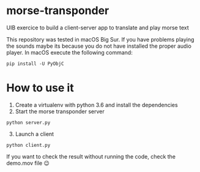 # morse-transponder
UIB exercice to build a client-server app to translate and play morse text

This repository was tested in macOS Big Sur. If you have problems playing the sounds maybe its because you do not have installed the proper audio player. In macOS execute the following command:
```
pip install -U PyObjC
```
# How to use it

1. Create a virtualenv with python 3.6 and install the dependencies
2. Start the morse transponder server
```
python server.py
```
3. Launch a client
```
python client.py
```

If you want to check the result without running the code, check the demo.mov file 😉

